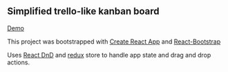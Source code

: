 ## Simplified trello-like kanban board
[Demo](https://agentboo.github.io/react-kanban)

This project was bootstrapped with [Create React App](https://github.com/facebookincubator/create-react-app) and [React-Bootstrap](https://github.com/react-bootstrap/react-bootstrap)

Uses [React DnD](https://github.com/react-dnd/react-dnd) and [redux](https://github.com/reactjs/redux) store to handle app state and drag and drop actions.  
